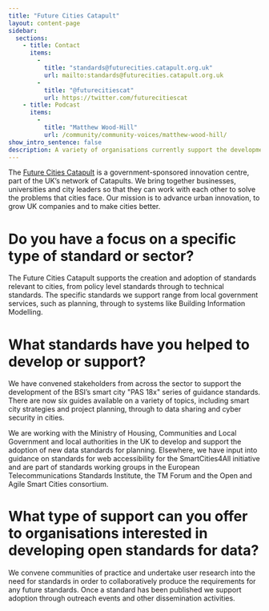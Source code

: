 ```yaml
---
title: "Future Cities Catapult" 
layout: content-page
sidebar:
  sections:
    - title: Contact
      items:
        -          
          title: "standards@futurecities.catapult.org.uk"
          url: mailto:standards@futurecities.catapult.org.uk
        -          
          title: "@futurecitiescat"
          url: https://twitter.com/futurecitiescat
    - title: Podcast
      items:
        -
          title: "Matthew Wood-Hill"
          url: /community/community-voices/matthew-wood-hill/                 
show_intro_sentence: false
description: A variety of organisations currently support the development and adoption of open standards for data. This section profiles some of those organisations and how they can support you.
---
```


The [Future Cities Catapult](https://futurecities.catapult.org.uk/) is a government-sponsored innovation centre, part of the UK’s network of Catapults. We bring together businesses, universities and city leaders so that they can work with each other to solve the problems that cities face. Our mission is to advance urban innovation, to grow UK companies and to make cities better.

# Do you have a focus on a specific type of standard or sector?

The Future Cities Catapult supports the creation and adoption of standards relevant to cities, from policy level standards through to technical standards. The specific standards we support range from local government services, such as planning, through to systems like Building Information Modelling.

# What standards have you helped to develop or support?

We have convened stakeholders from across the sector to support the development of the BSI’s smart city "PAS 18x" series of guidance standards. There are now six guides available on a variety of topics, including smart city strategies and project planning, through to data sharing and cyber security in cities.

We are working with the Ministry of Housing, Communities and Local Government and local authorities in the UK to develop and support the adoption of new data standards for planning. Elsewhere, we have input into guidance on standards for web accessibility for the SmartCities4All initiative and are part of standards working groups in the European Telecommunications Standards Institute, the TM Forum and the Open and Agile Smart Cities consortium.

# What type of support can you offer to organisations interested in developing open standards for data?

We convene communities of practice and undertake user research into the need for standards in order to collaboratively produce the requirements for any future standards. Once a standard has been published we support adoption through outreach events and other dissemination activities.

